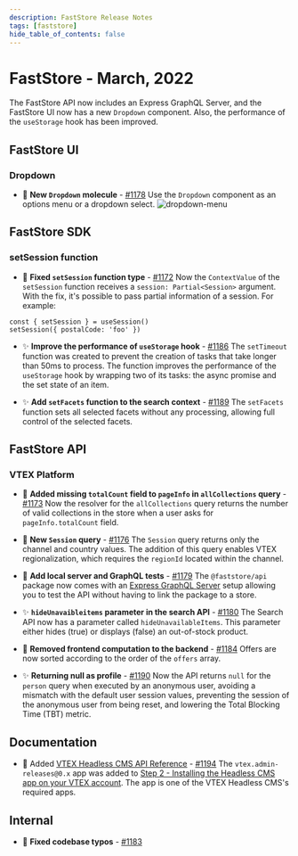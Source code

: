 ```yaml
---
description: FastStore Release Notes 
tags: [faststore]
hide_table_of_contents: false
---
```


# FastStore - March, 2022

The FastStore API now includes an Express GraphQL Server, and the FastStore UI now has a new `Dropdown` component. Also, the performance of the `useStorage` hook has been improved.

<!--truncate-->

## FastStore UI

### Dropdown 
- 🎉 **New `Dropdown` molecule** - [#1178](https://github.com/vtex/faststore/pull/1178) Use the `Dropdown` component as an options menu or a dropdown select.
![dropdown-menu](https://user-images.githubusercontent.com/51174217/158895409-45d16396-1181-49ec-a029-17e0b3599f34.gif)


## FastStore SDK
### setSession function
    
- 🐛 **Fixed `setSession` function type** - [#1172](https://github.com/vtex/faststore/pull/1172) 
Now the `ContextValue` of the `setSession` function receives a `session: Partial<Session>` argument. With the fix, it's possible to pass partial information of a session. For example:

``` 
const { setSession } = useSession()
setSession({ postalCode: 'foo' })
```



- ✨ **Improve the performance of `useStorage` hook** - [#1186](https://github.com/vtex/faststore/pull/1186) 
The `setTimeout` function was created to prevent the creation of tasks that take longer than 50ms to process. The function improves the performance of the `useStorage` hook by wrapping two of its tasks: the async promise and the set state of an item.

- ✨ **Add `setFacets` function to the search context** - [#1189](https://github.com/vtex/faststore/pull/1189)
The `setFacets` function sets all selected facets without any processing, allowing full control of the selected facets.


 
## FastStore API
### VTEX Platform

- 🐛 **Added missing `totalCount` field to `pageInfo` in `allCollections` query** - [#1173](https://github.com/vtex/faststore/pull/1173) 
Now the resolver for the `allCollections` query returns the number of valid collections in the store when a user asks for `pageInfo.totalCount` field.
    
- 🎉 **New `Session` query** - [#1176](https://github.com/vtex/faststore/pull/1176) 
The `Session` query returns only the channel and country values. The addition of this query enables VTEX regionalization, which requires the `regionId` located within the channel.
    
- 🎉 **Add local server and GraphQL tests** - [#1179](https://github.com/vtex/faststore/pull/1179)
The `@faststore/api` package now comes with an [Express GraphQL Server](https://graphql.org/graphql-js/running-an-express-graphql-server/) setup allowing you to test the API without having to link the package to a store. 

- ✨ **`hideUnavaibleitems` parameter in the search API** - [#1180](https://github.com/vtex/faststore/pull/1180) 
The Search API now has a parameter called `hideUnavailableItems`. This parameter either hides (true) or displays (false) an out-of-stock product.

- 🐛 **Removed frontend computation to the backend** - [#1184](https://github.com/vtex/faststore/pull/1184)
Offers are now sorted according to the order of the `offers` array.

- ✨ **Returning null as profile** - [#1190](https://github.com/vtex/faststore/pull/1190)
Now the API returns `null` for the `person` query when executed by an anonymous user, avoiding a mismatch with the default user session values, preventing the session of the anonymous user from being reset, and lowering the Total Blocking Time (TBT) metric.



## Documentation
- 📑 Added [VTEX Headless CMS API Reference](https://faststore.dev/vtex-headless-cms-api) - [#1194](https://github.com/vtex/faststore/pull/1194) 
The `vtex.admin-releases@0.x` app was added to [Step 2 - Installing the Headless CMS app on your VTEX account](https://faststore.dev/tutorials/cms/1#step-2---installing-the-headless-cms-app-on-your-vtex-account). The app is one of the VTEX Headless CMS's required apps.


## Internal
- 🐛 **Fixed codebase typos** - [#1183](https://github.com/vtex/faststore/pull/1183)
